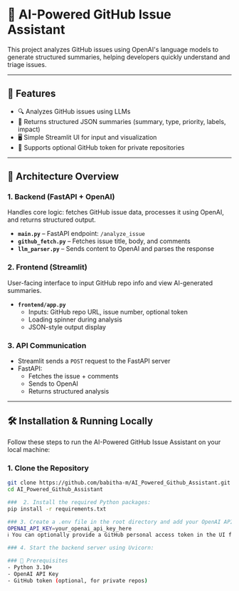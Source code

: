 # 🧠 AI-Powered GitHub Issue Assistant

This project analyzes GitHub issues using OpenAI's language models to generate structured summaries, helping developers quickly understand and triage issues.

---

## 🚀 Features

- 🔍 Analyzes GitHub issues using LLMs
- 🧠 Returns structured JSON summaries (summary, type, priority, labels, impact)
- 🖥️ Simple Streamlit UI for input and visualization
- 🔐 Supports optional GitHub token for private repositories

---

## 🧩 Architecture Overview

### 1. **Backend (FastAPI + OpenAI)**
Handles core logic: fetches GitHub issue data, processes it using OpenAI, and returns structured output.

- **`main.py`** – FastAPI endpoint: `/analyze_issue`
- **`github_fetch.py`** – Fetches issue title, body, and comments
- **`llm_parser.py`** – Sends content to OpenAI and parses the response

### 2. **Frontend (Streamlit)**
User-facing interface to input GitHub repo info and view AI-generated summaries.

- **`frontend/app.py`**
  - Inputs: GitHub repo URL, issue number, optional token
  - Loading spinner during analysis
  - JSON-style output display

### 3. **API Communication**
- Streamlit sends a `POST` request to the FastAPI server
- FastAPI:
  - Fetches the issue + comments
  - Sends to OpenAI
  - Returns structured analysis

---

## 🛠️ Installation & Running Locally
Follow these steps to run the AI-Powered GitHub Issue Assistant on your local machine:
### 1. Clone the Repository

```bash
git clone https://github.com/babitha-m/AI_Powered_Github_Assistant.git
cd AI_Powered_Github_Assistant

###  2. Install the required Python packages:
pip install -r requirements.txt

### 3. Create a .env file in the root directory and add your OpenAI API key:
OPENAI_API_KEY=your_openai_api_key_here
ℹ You can optionally provide a GitHub personal access token in the UI for accessing private repositories.

### 4. Start the backend server using Uvicorn:

### 🔧 Prerequisites
- Python 3.10+
- OpenAI API Key
- GitHub token (optional, for private repos)


